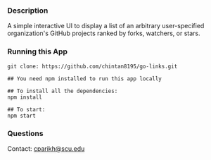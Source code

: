 ### Description
A simple interactive UI to display a list of an arbitrary user-specified organization's GitHub projects ranked by forks, watchers, or stars.
### Running this App
```
git clone: https://github.com/chintan8195/go-links.git

## You need npm installed to run this app locally

## To install all the dependencies:
npm install

## To start:
npm start
```

### Questions
Contact: cparikh@scu.edu
